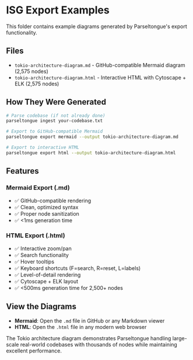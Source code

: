 # ISG Export Examples

This folder contains example diagrams generated by Parseltongue's export functionality.

## Files

- `tokio-architecture-diagram.md` - GitHub-compatible Mermaid diagram (2,575 nodes)
- `tokio-architecture-diagram.html` - Interactive HTML with Cytoscape + ELK (2,575 nodes)

## How They Were Generated

```bash
# Parse codebase (if not already done)
parseltongue ingest your-codebase.txt

# Export to GitHub-compatible Mermaid
parseltongue export mermaid --output tokio-architecture-diagram.md

# Export to interactive HTML
parseltongue export html --output tokio-architecture-diagram.html
```

## Features

### Mermaid Export (.md)
- ✅ GitHub-compatible rendering
- ✅ Clean, optimized syntax
- ✅ Proper node sanitization
- ✅ <1ms generation time

### HTML Export (.html)
- ✅ Interactive zoom/pan
- ✅ Search functionality
- ✅ Hover tooltips
- ✅ Keyboard shortcuts (F=search, R=reset, L=labels)
- ✅ Level-of-detail rendering
- ✅ Cytoscape + ELK layout
- ✅ <500ms generation time for 2,500+ nodes

## View the Diagrams

- **Mermaid**: Open the `.md` file in GitHub or any Markdown viewer
- **HTML**: Open the `.html` file in any modern web browser

The Tokio architecture diagram demonstrates Parseltongue handling large-scale real-world codebases with thousands of nodes while maintaining excellent performance.